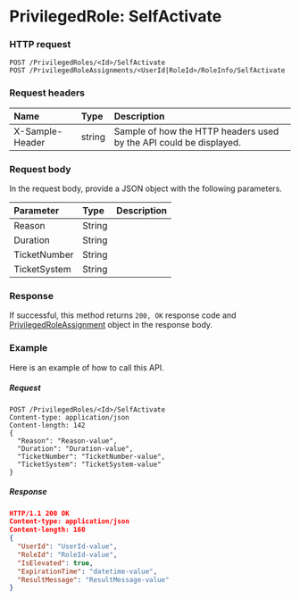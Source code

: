 # PrivilegedRole: SelfActivate


### HTTP request
```http
POST /PrivilegedRoles/<Id>/SelfActivate
POST /PrivilegedRoleAssignments/<UserId|RoleId>/RoleInfo/SelfActivate

```
### Request headers
| Name       | Type | Description|
|:---------------|:--------|:----------|
| X-Sample-Header  | string  | Sample of how the HTTP headers used by the API could be displayed.|

### Request body
In the request body, provide a JSON object with the following parameters.

| Parameter	   | Type	|Description|
|:---------------|:--------|:----------|
|Reason|String||
|Duration|String||
|TicketNumber|String||
|TicketSystem|String||

### Response
If successful, this method returns `200, OK` response code and [PrivilegedRoleAssignment](../resources/privilegedroleassignment.md) object in the response body.

### Example
Here is an example of how to call this API.
##### Request
```http
POST /PrivilegedRoles/<Id>/SelfActivate
Content-type: application/json
Content-length: 142
{
  "Reason": "Reason-value",
  "Duration": "Duration-value",
  "TicketNumber": "TicketNumber-value",
  "TicketSystem": "TicketSystem-value"
}
```
##### Response
```json
HTTP/1.1 200 OK
Content-type: application/json
Content-length: 160
{
  "UserId": "UserId-value",
  "RoleId": "RoleId-value",
  "IsElevated": true,
  "ExpirationTime": "datetime-value",
  "ResultMessage": "ResultMessage-value"
}
```
<!-- uuid: 27845e4c-09f2-4bf0-9838-9d48ccb2ec69\n2015-10-09 15:14:09 UTC -->